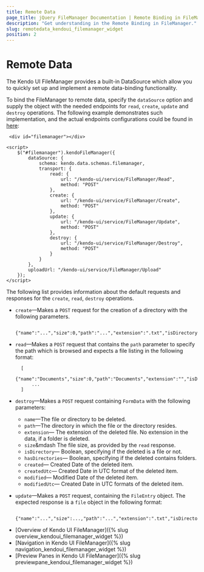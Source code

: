 ```yaml
---
title: Remote Data
page_title: jQuery FileManager Documentation | Remote Binding in FileManager
description: "Get understanding in the Remote Binding in FileManager."
slug: remotedata_kendoui_filemanager_widget
position: 2
---
```


# Remote Data 

The Kendo UI FileManager provides a built-in DataSource which allow you to quickly set up and implement a remote data-binding functionality.

To bind the FileManager to remote data, specify the `dataSource` option and supply the object with the needed endpoints for `read`, `create`, `update` and `destroy` operations. The following example demonstrates such implementation, and the actual endpoints configurations could be found in [here](https://github.com/telerik/kendo-ui-demos-service/blob/master/demos-and-odata-v3/KendoCRUDService/Controllers/FileManagerController.cs):

```
 <div id="filemanager"></div>

<script>
    $("#filemanager").kendoFileManager({
        dataSource: {
            schema: kendo.data.schemas.filemanager,
            transport: {
                read: {
                    url: "/kendo-ui/service/FileManager/Read",
                    method: "POST"
                },
                create: {
                    url: "/kendo-ui/service/FileManager/Create",
                    method: "POST"
                },
                update: {
                    url: "/kendo-ui/service/FileManager/Update",
                    method: "POST"
                },
                destroy: {
                    url: "/kendo-ui/service/FileManager/Destroy",
                    method: "POST"
                }
            }
        },
        uploadUrl: "/kendo-ui/service/FileManager/Upload"
    });
</script>
```



The following list provides information about the default requests and responses for the `create`, `read`, `destroy` operations.

- `create`&mdash;Makes a `POST` request for the creation of a directory with the following parameters.

         {"name":"...","size":0,"path":"...","extension":".txt","isDirectory":...,"hasDirectories":...,"created":"...","createdUtc":"...","modified":"...","modifiedUtc":"..."}

- `read`&mdash;Makes a `POST` request that contains the `path` parameter to specify the path which is browsed and expects a file listing in the following format:

        [
           {"name":"Documents","size":0,"path":"Documents","extension":"","isDirectory":true,"hasDirectories":false,"created":"\/Date(1578897289317)\/","createdUtc":"\/Date(1578897289317)\/","modified":"\/Date(1578897289332)\/","modifiedUtc":"\/Date(1578897289332)\/"},
            ...
        ]


- `destroy`&mdash;Makes a `POST` request containing `FormData` with the following parameters:

    - `name`&mdash;The file or directory to be deleted.
    - `path`&mdash;The directory in which the file or the directory resides.
    - `extension`&mdash; The extension of the deleted file. No extension in the data, if a folder is deleted.
    - `size`&mdash The file size, as provided by the `read` response.
    - `isDirectory`&mdash; Boolean, specifying if the deleted is a file or not.
    - `hasDirectories`&mdash; Boolean, specifying if the deleted contains folders.
    - `created`&mdash; Created Date of the deleted item.
    - `createdUtc`&mdash; Created Date in UTC format of the deleted item.
    - `modified`&mdash; Modified Date of the deleted item.
    - `modifiedUtc`&mdash; Created Date in UTC formats of the deleted item.

- `update`&mdash;Makes a `POST` request, containing the `FileEntry` object. The expected response is a `file` object in the following format:

        {"name":"...","size":...,"path":"...","extension":".txt","isDirectory":...,"hasDirectories":...,"created":"...","createdUtc":"...","modified":"...","modifiedUtc":"..."}



* [Overview of Kendo UI FileManager]({% slug overview_kendoui_filemanager_widget %})
* [Navigation in Kendo UI FileManager]({% slug navigation_kendoui_filemanager_widget %})
* [Preview Panes in Kendo UI FileManager]({% slug previewpane_kendoui_filemanager_widget %})
